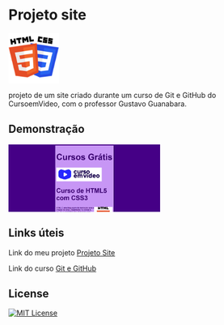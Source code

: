 # Projeto site

<img src="Imagens/HTML-CSS.png" alt="HTML-CSS" align="center" width="100">

projeto de um site criado durante um curso de Git e GitHub do CursoemVideo, com o professor Gustavo Guanabara.

## Demonstração

<img src="Imagens/Captura de tela 2025-09-16 012153.png" alt="login" align="center" width="300">

## Links úteis

Link do meu projeto <a href= "https://anajulialeite.github.io/projeto-site/">Projeto Site</a>

Link do curso <a href="https://www.cursoemvideo.com/curso/curso-de-git-e-github">Git e GitHub</a>

## License

[![MIT License](https://img.shields.io/badge/License-MIT-%231C003F.svg)](./LICENSE)
